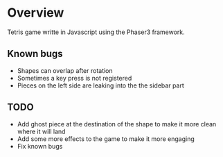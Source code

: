# Overview
Tetris game writte in Javascript using the Phaser3 framework.

## Known bugs
* Shapes can overlap after rotation
* Sometimes a key press is not registered
* Pieces on the left side are leaking into the the sidebar part

## TODO
* Add ghost piece at the destination of the shape to make it more clean where it will land
* Add some more effects to the game to make it more engaging
* Fix known bugs